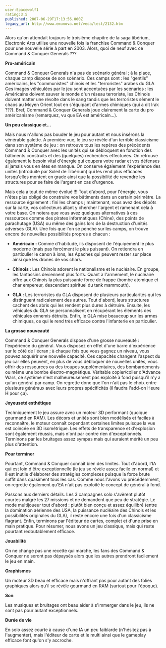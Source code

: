 ```yaml
---
user:Spacewolf1
rating:3.5
published: 2007-06-29T17:13:56.000Z
legacy_url: http://www.emunova.net/veda/test/2132.htm
---
```

Alors qu'on attendait toujours le troisième chapitre de la saga tibérium, Electronic Arts utilise une nouvelle fois la franchise Command & Conquer pour une nouvelle série à part en 2003\. Alors, quoi de neuf avec ce Command & Conquer Generals ???  

  

**Pro-américain**  

Command & Conquer Generals n'a pas de scénario général ; à la place, chaque camp dispose de son scénario. Ces camps sont : les "gentils" américains, les "communistes" chinois et les "terroristes" arabes du GLA. Ces images véhiculées par le jeu sont accentuées par les scénarios : les Américains doivent sauver le monde d'un réseau terroriste, les Chinois doivent matter une révolte dans le sang tandis que les terroristes sèment le chaos au Moyen Orient tout en s'équipant d'armes chimiques (qui a dit Irak ???). Bref, Command & Conquer Generals joue clairement la carte du pro américanisme (remarquez, vu que EA est américain...).  

  

**Un peu classique et...**  

Mais nous n'allons pas bouder le jeu pour autant et nous insérons la vénérable galette. A première vue, le jeu se révèle d'un terrible classicisme dans son système de jeu : on retrouve tous les repères des précédents Command & Conquer avec les unités qui se débloquent en fonction des bâtiments construits et des (quelques) recherches effectuées. On retrouve également le besoin vital d'énergie qui coupera votre radar et vos défenses si jamais vous en êtes en manque. On conserve également l'expérience des unités (introduite par Soleil de Tibérium) qui les rend plus efficaces lorsqu'elles montent en grade ainsi que la possibilité de revendre les structures pour se faire de l'argent en cas d'urgence.  

Mais cela a tout de même évolué !!! Tout d'abord, pour l'énergie, vous n'êtes plus obligé de construire vos bâtiments dans un certain périmètre. La ressource également : fini les champs ; maintenant, vous avez des dépôts sur la carte, vos collecteurs allant y chercher l'argent et ramenant cela à votre base. On notera que vous avez quelques alternatives à ces ressources comme des pirates informatiques (Chine), des points de parachutage (USA) ou même des gains lors de la destruction d'unités adverses (GLA). Une fois que l'on se penche sur les camps, on trouve encore de nouvelles possibilités propres à chacun :  


  

* **Américain :** Comme d'habitude, ils disposent de l'équipement le plus moderne (mais pas forcément le plus puissant). On retiendra en particulier le canon à ions, les Apaches qui peuvent rester sur place ainsi que les drones de vos chars.  

* **Chinois :** Les Chinois adorent le nationalisme et le nucléaire. En groupe, les fantassins deviennent plus forts. Quant à l'armement, le nucléaire offre aux Chinois la plus puissante force de frappe (bombe atomique et char empereur, descendant spirituel du tank mammouth).  

* **GLA :** Les terroristes du GLA disposent de plusieurs particularités qui les distinguent radicalement des autres. Tout d'abord, leurs structures cachent des abris qui les rendent plus dures à détruire. Ensuite, les véhicules du GLA se personnalisent en récupérant les éléments des véhicules ennemis détruits. Enfin, le GLA mise beaucoup sur les armes chimiques, ce qui le rend très efficace contre l'infanterie en particulier.  

  

  

**La grosse nouveauté**  

Command & Conquer Generals dispose d'une grosse nouveauté : l'expérience du général. Vous disposez en effet d'une barre d'expérience sur le côté de l'écran ; à chaque fois que vous gagnez un niveau, vous pouvez acquérir une nouvelle capacité. Ces capacités changent l'aspect du jeu car elles peuvent, en plus de vous débloquer de nouvelles unités, vous offrir des ressources ou des troupes supplémentaires, des bombardements ou même une bombe électro-magnétique. Véritable copier/coller d'Advance Wars, ce système n'est malheureusement pas exploité à fond puisqu'il n'y a qu'un général par camp. On regrette donc que l'on n'ait pas le choix entre plusieurs généraux avec leurs propres spécificités (il faudra l'add-on Heure H pour ça).  

  

**Joyeuseté esthétique**  

Techniquement le jeu assure avec un moteur 3D performant (quoique gourmand en RAM). Les décors et unités sont bien modélisés et faciles à reconnaître, le moteur connaît cependant certaines limites puisque la vue est coincée en 3D isométrique. Les effets de transparence et d'explosion sont également réussis, mais n'ont par contre rien d'exceptionnels. Terminons par les bruitages assez sympas mais qui auraient mérité un peu plus d'attention.  

  

**Pour terminer**  

Pourtant, Command & Conquer connaît bien des limites. Tout d'abord, l'IA qui est loin d'être exceptionnelle (le jeu se révèle assez facile en normal) et il est inutile d'élaborer des stratégies complexes puisque la force brute suffit dans quasiment tous les cas. Comme nous l'avons vu précédemment, on regrette également qu'EA n'ait pas exploité le concept de général à fond.  

Passons aux derniers détails. Les 3 campagnes solo s'avèrent plutôt courtes malgré les 27 missions et ne demandent que peu de stratégie. Le mode multijoueur tout d'abord : plutôt bien conçu et assez équilibré (entre la domination aérienne des USA, la puissance nucléaire des Chinois et les possibilités originales du GLA), il reste encore une fois d'un classicisme flagrant. Enfin, terminons par l'éditeur de cartes, complet et d'une prise en main pratique. Pour résumer, nous avons un jeu classique, mais qui reste pourtant redoutablement efficace.  

  

  

**Jouabilité**  

On ne change pas une recette qui marche, les fans des Command & Conquer ne seront pas dépaysés alors que les autres prendront facilement le jeu en main.  

**Graphismes**  

Un moteur 3D beau et efficace mais n'offrant pas pour autant des folies graphiques alors qu'il se révèle gourmand en RAM (surtout pour l'époque).  

**Son**  

Les musiques et bruitages ont beau aider à s'immerger dans le jeu, ils ne sont pas pour autant exceptionnels.  

**Durée de vie**  

En solo assez courte à cause d'une IA un peu faiblarde (n'hésitez pas à l'augmenter), mais l'éditeur de carte et le multi ainsi que le gameplay efficace font qu'on s'y accroche.